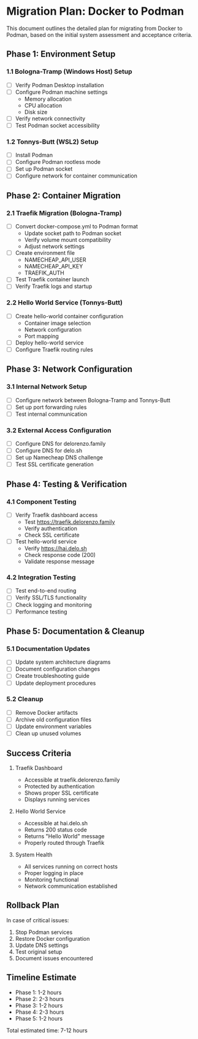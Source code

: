 # Migration Plan: Docker to Podman

This document outlines the detailed plan for migrating from Docker to Podman, based on the initial system assessment and acceptance criteria.

## Phase 1: Environment Setup

### 1.1 Bologna-Tramp (Windows Host) Setup
- [ ] Verify Podman Desktop installation
- [ ] Configure Podman machine settings
  - Memory allocation
  - CPU allocation
  - Disk size
- [ ] Verify network connectivity
- [ ] Test Podman socket accessibility

### 1.2 Tonnys-Butt (WSL2) Setup
- [ ] Install Podman
- [ ] Configure Podman rootless mode
- [ ] Set up Podman socket
- [ ] Configure network for container communication

## Phase 2: Container Migration

### 2.1 Traefik Migration (Bologna-Tramp)
- [ ] Convert docker-compose.yml to Podman format
  - Update socket path to Podman socket
  - Verify volume mount compatibility
  - Adjust network settings
- [ ] Create environment file
  - NAMECHEAP_API_USER
  - NAMECHEAP_API_KEY
  - TRAEFIK_AUTH
- [ ] Test Traefik container launch
- [ ] Verify Traefik logs and startup

### 2.2 Hello World Service (Tonnys-Butt)
- [ ] Create hello-world container configuration
  - Container image selection
  - Network configuration
  - Port mapping
- [ ] Deploy hello-world service
- [ ] Configure Traefik routing rules

## Phase 3: Network Configuration

### 3.1 Internal Network Setup
- [ ] Configure network between Bologna-Tramp and Tonnys-Butt
- [ ] Set up port forwarding rules
- [ ] Test internal communication

### 3.2 External Access Configuration
- [ ] Configure DNS for delorenzo.family
- [ ] Configure DNS for delo.sh
- [ ] Set up Namecheap DNS challenge
- [ ] Test SSL certificate generation

## Phase 4: Testing & Verification

### 4.1 Component Testing
- [ ] Verify Traefik dashboard access
  - Test https://traefik.delorenzo.family
  - Verify authentication
  - Check SSL certificate
- [ ] Test hello-world service
  - Verify https://hai.delo.sh
  - Check response code (200)
  - Validate response message

### 4.2 Integration Testing
- [ ] Test end-to-end routing
- [ ] Verify SSL/TLS functionality
- [ ] Check logging and monitoring
- [ ] Performance testing

## Phase 5: Documentation & Cleanup

### 5.1 Documentation Updates
- [ ] Update system architecture diagrams
- [ ] Document configuration changes
- [ ] Create troubleshooting guide
- [ ] Update deployment procedures

### 5.2 Cleanup
- [ ] Remove Docker artifacts
- [ ] Archive old configuration files
- [ ] Update environment variables
- [ ] Clean up unused volumes

## Success Criteria

1. Traefik Dashboard
   - Accessible at traefik.delorenzo.family
   - Protected by authentication
   - Shows proper SSL certificate
   - Displays running services

2. Hello World Service
   - Accessible at hai.delo.sh
   - Returns 200 status code
   - Returns "Hello World" message
   - Properly routed through Traefik

3. System Health
   - All services running on correct hosts
   - Proper logging in place
   - Monitoring functional
   - Network communication established

## Rollback Plan

In case of critical issues:

1. Stop Podman services
2. Restore Docker configuration
3. Update DNS settings
4. Test original setup
5. Document issues encountered

## Timeline Estimate

- Phase 1: 1-2 hours
- Phase 2: 2-3 hours
- Phase 3: 1-2 hours
- Phase 4: 2-3 hours
- Phase 5: 1-2 hours

Total estimated time: 7-12 hours
